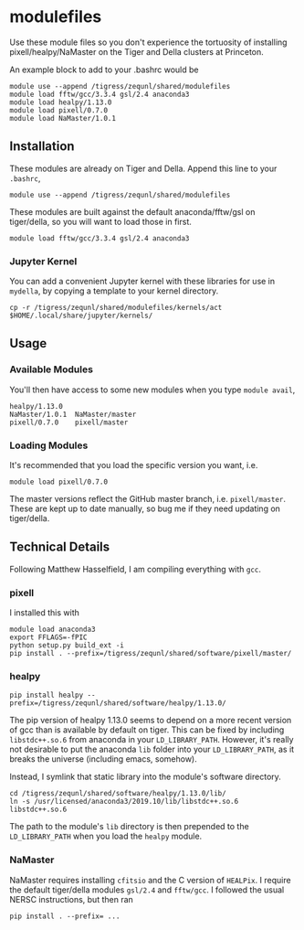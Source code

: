 # modulefiles

Use these module files so you don't experience the tortuosity of installing pixell/healpy/NaMaster on the Tiger and Della clusters at Princeton.

An example block to add to your .bashrc would be

```
module use --append /tigress/zequnl/shared/modulefiles
module load fftw/gcc/3.3.4 gsl/2.4 anaconda3
module load healpy/1.13.0
module load pixell/0.7.0
module load NaMaster/1.0.1
```

## Installation

These modules are already on Tiger and Della. Append this line to your `.bashrc`,

```
module use --append /tigress/zequnl/shared/modulefiles
```

These modules are built against the default anaconda/fftw/gsl on tiger/della, so you will want to load those in first.
```
module load fftw/gcc/3.3.4 gsl/2.4 anaconda3
```


### Jupyter Kernel

You can add a convenient Jupyter kernel with these libraries for use in `mydella`, by copying a template to your kernel directory.

```
cp -r /tigress/zequnl/shared/modulefiles/kernels/act $HOME/.local/share/jupyter/kernels/
```



## Usage
### Available Modules

You'll then have access to some new modules when you type `module avail`,

```
healpy/1.13.0   
NaMaster/1.0.1  NaMaster/master 
pixell/0.7.0    pixell/master
```

### Loading Modules

It's recommended that you load the specific version you want, i.e.
```
module load pixell/0.7.0
```

The master versions reflect the GitHub master branch, i.e. `pixell/master`. These are kept up to date manually, so bug me if they need updating on tiger/della. 


## Technical Details

Following Matthew Hasselfield, I am compiling everything with `gcc`. 

### pixell

I installed this with 

```
module load anaconda3
export FFLAGS=-fPIC
python setup.py build_ext -i
pip install . --prefix=/tigress/zequnl/shared/software/pixell/master/
```

### healpy

```
pip install healpy --prefix=/tigress/zequnl/shared/software/healpy/1.13.0/
```

The pip version of healpy 1.13.0 seems to depend on a more recent version of gcc than is available by default on tiger. This can be fixed by including `libstdc++.so.6` from anaconda in your `LD_LIBRARY_PATH`. However, it's really not desirable to put the anaconda `lib` folder into your `LD_LIBRARY_PATH`, as it breaks the universe (including emacs, somehow).

Instead, I symlink that static library into the module's software directory.

```
cd /tigress/zequnl/shared/software/healpy/1.13.0/lib/
ln -s /usr/licensed/anaconda3/2019.10/lib/libstdc++.so.6 libstdc++.so.6
``` 

The path to the module's `lib` directory is then prepended to the `LD_LIBRARY_PATH` when you load the `healpy` module.

### NaMaster

NaMaster requires installing `cfitsio` and the C version of `HEALPix`. I require the default tiger/della modules `gsl/2.4` and `fftw/gcc`. I followed the usual NERSC instructions, but then ran

```
pip install . --prefix= ...
```
